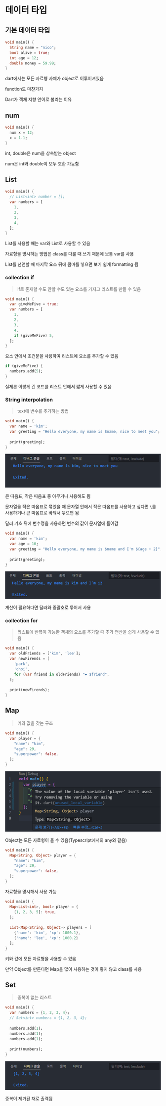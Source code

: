 # 데이터 타입

## 기본 데이터 타입

```dart
void main() {
  String name = "nico";
  bool alive = true;
  int age = 12;
  double money = 59.99;
}
```

 dart에서는 모든 자료형 자체가 object로 이루어져있음

function도 마찬가지

Dart가 객체 지향 언어로 불리는 이유



## num

```dart
void main() {
  num x = 12;
  x = 1.1;
}
```

int, double은 num을 상속받는 object

num은 int와 double이 모두 호환 가능함



## List

```dart
void main() {
  // List<int> number = [];
  var numbers = [
    1,
    2,
    3,
    4,
  ];
}
```

List를 사용할 때는 var와 List<E>로 사용할 수 있음

자료형을 명시하는 방법은 class를 다룰 때 쓰기 때문에 보통 var를 사용

List를 선언할 때 마지막 요소 뒤에 콤마를 넣으면 보기 쉽게 formatting 됨



### collection if

> if로 존재할 수도 안할 수도 있는 요소를 가지고 리스트를 만들 수 있음

```dart
void main() {
  var giveMeFive = true;
  var numbers = [
    1,
    2,
    3,
    4,
    if (giveMeFive) 5,
  ];
}
```

요소 안에서 조건문을 사용하여 리스트에 요소를 추가할 수 있음



```dart
if (giveMeFive) {
  numbers.add(5);
}
```

실제론 이렇게 긴 코드를 리스트 안에서 짧게 사용할 수 있음



### String interpolation

> text에 변수를 추가하는 방법

```dart
void main() {
  var name = 'kim';
  var greeting = "Hello everyone, my name is $name, nice to meet you";

  print(greeting);
}
```

![image-20231027233931006](데이터타입.assets/image-20231027233931006.png)

큰 따옴표, 작은 따옴표 중 아무거나 사용해도 됨

문자열을 작은 따옴표로 묶었을 때 문자열 안에서 작은 따옴표를 사용하고 싶다면 `\`를 사용하거나 큰 따옴표로 바꿔서 묶으면 됨

달러 기호 뒤에 변수명을 사용하면 변수의 값이 문자열에 들어감



```dart
void main() {
  var name = 'kim';
  var age = 10;
  var greeting = "Hello everyone, my name is $name and I'm ${age + 2}";

  print(greeting);
}
```

![image-20231027234154436](데이터타입.assets/image-20231027234154436.png)

계산이 필요하다면 달러와 중괄호로 묶어서 사용



### collection for

> 리스트에 반복이 가능한 객체의 요소를 추가할 때 추가 연산을 쉽게 사용할 수 있음

```dart
void main() {
  var oldFriends = ['kim', 'lee'];
  var newFirends = [
    'park',
    'choi',
    for (var friend in oldFriends) "❤️ $friend",
  ];

  print(newFirends);
}
```



## Map

> 키와 값을 갖는 구조

```dart
void main() {
  var player = {
    "name": "kim",
    "age": 29,
    "superpower": false,
  };
}
```

![image-20231027235109207](데이터타입.assets/image-20231027235109207.png)

Object는 모든 자료형이 올 수 있음(Typescript에서의 any와 같음)



```dart
void main() {
  Map<String, Object> player = {
    "name": "kim",
    "age": 29,
    "superpower": false,
  };
}
```

자료형을 명시해서 사용 가능



```dart
void main() {
  Map<List<int>, bool> player = {
    [1, 2, 3, 5]: true,
  };
  
  List<Map<String, Object>> players = [
    {'name': 'kim', 'xp': 1000.1},
    {'name': 'lee', 'xp': 1000.2}
  ];
}
```

키와 값에 모든 자료형을 사용할 수 있음

만약 Object를 만든다면 Map을 많이 사용하는 것이 좋지 않고 class를 사용



## Set

> 중복이 없는 리스트

```dart
void main() {
  var numbers = {1, 2, 3, 4};
  // Set<int> numbers = {1, 2, 3, 4};

  numbers.add(1);
  numbers.add(1);
  numbers.add(1);

  print(numbers);
}
```

![image-20231028000718952](데이터타입.assets/image-20231028000718952.png)

중복이 제거된 채로 출력됨